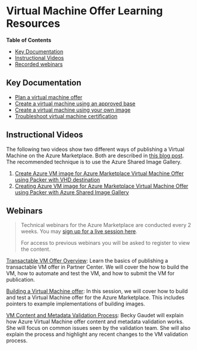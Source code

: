 # Virtual Machine Offer Learning Resources

**Table of Contents**

- [Key Documentation](#key-documentation)
- [Instructional Videos](#instructional-videos)
- [Recorded webinars](#webinars)

## Key Documentation

  - [Plan a virtual machine offer](https://docs.microsoft.com/en-us/azure/marketplace/marketplace-virtual-machines)
  - [Create a virtual machine using an approved base](https://docs.microsoft.com/en-us/azure/marketplace/azure-vm-create-using-approved-base)
  - [Create a virtual machine using your own image](https://docs.microsoft.com/en-us/azure/marketplace/azure-vm-create-using-own-image)
  - [Troubleshoot virtual machine certification](https://docs.microsoft.com/en-us/azure/marketplace/partner-center-portal/vm-certification-issues-solutions)
  
## Instructional Videos

The following two videos show two different ways of publishing a Virtual Machine on the Azure Marketplace. Both are described in [this blog post](https://techcommunity.microsoft.com/t5/fasttrack-for-azure/simple-azure-marketplace-virtual-machine-offer-creating-vm/ba-p/2058093). The recommended technique is to use the Azure Shared Image Gallery.

1. [Create Azure VM image for Azure Marketplace Virtual Machine Offer using Packer with VHD destination](https://www.youtube.com/watch?v=AcsXUuYCvQw)
2. [Creating Azure VM image for Azure Marketplace Virtual Machine Offer using Packer with Azure Shared Image Gallery](https://www.youtube.com/watch?v=FVPiecI5r3s)

## Webinars

> Technical webinars for the Azure Marketplace are conducted every 2 weeks. You may [sign up for a live session here](https://microsoftcloudpartner.eventbuilder.com/MarketplaceDeveloperOfficeHours).
> 
> For access to previous webinars you will be asked to register to view the content.

[Transactable VM Offer Overview](https://microsoftcloudpartner.eventbuilder.com/event/40202):
Learn the basics of publishing a transactable VM offer in Partner Center. We will cover the how to build the VM, how to automate and test the VM, and how to submit the VM for publication.

[Building a Virtual Machine offer](https://microsoftcloudpartner.eventbuilder.com/event/38108): In this session, we will cover how to build and test a Virtual Machine offer for the Azure Marketplace. This includes pointers to example implementations of building images.

[VM Content and Metadata Validation Process](https://microsoftcloudpartner.eventbuilder.com/event/39384): Becky Gaudet will explain how Azure Virtual Machine offer content and metadata validation works. She will focus on common issues seen by the validation team. She will also explain the process and highlight any recent changes to the VM validation process.